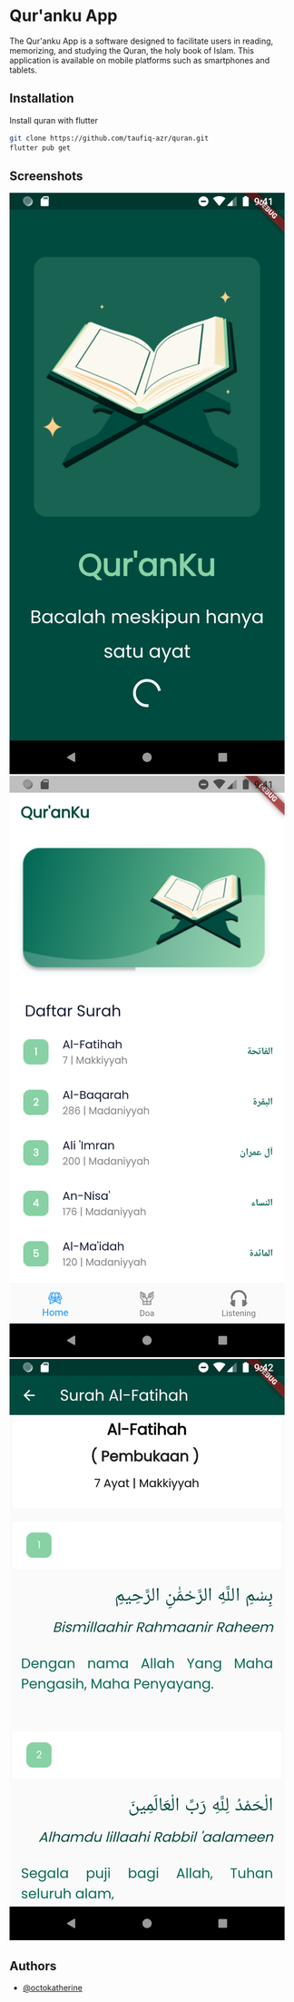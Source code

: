 
# Qur'anku App

The Qur'anku App is a software designed to facilitate users in reading, memorizing, and studying the Quran, the holy book of Islam. This application is available on mobile platforms such as smartphones and tablets.


## Installation

Install quran with flutter

```bash
git clone https://github.com/taufiq-azr/quran.git
flutter pub get
```

    
## Screenshots

![App Screenshot](screenshots/ss1.png)
![App Screenshot](screenshots/ss2.png)
![App Screenshot](screenshots/ss3.png)


## Authors

- [@octokatherine](https://github.com/taufiq-azr)


